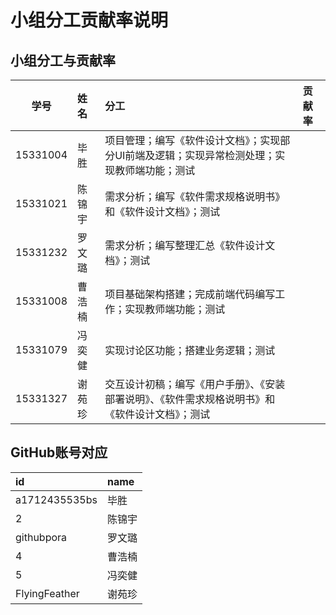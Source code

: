 # 小组分工贡献率说明

## 小组分工与贡献率

| 学号 | 姓名 | 分工 | 贡献率 |
| - | :- | :- | :-|
| 15331004 | 毕胜 | 项目管理；编写《软件设计文档》；实现部分UI前端及逻辑；实现异常检测处理；实现教师端功能；测试 |  |
| 15331021 | 陈锦宇 | 需求分析；编写《软件需求规格说明书》和《软件设计文档》；测试 |  |
| 15331232 | 罗文璐 | 需求分析；编写整理汇总《软件设计文档》；测试 |  |
| 15331008 | 曹浩楠 | 项目基础架构搭建；完成前端代码编写工作；实现教师端功能；测试 |  |
| 15331079 | 冯奕健 | 实现讨论区功能；搭建业务逻辑；测试 |  |
| 15331327 | 谢苑珍 | 交互设计初稿；编写《用户手册》、《安装部署说明》、《软件需求规格说明书》和《软件设计文档》；测试 |  |

## GitHub账号对应
|id|name|
|:-|:-|
|a1712435535bs|毕胜|
|2|陈锦宇|
|githubpora|罗文璐|
|4|曹浩楠|
|5|冯奕健|
|FlyingFeather|谢苑珍|
